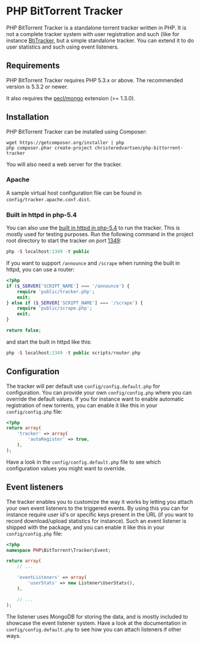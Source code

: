 # PHP BitTorrent Tracker
PHP BitTorrent Tracker is a standalone torrent tracker written in PHP. It is not a complete tracker system with user registration and such (like for instance [BtiTracker](http://sourceforge.net/projects/btit-tracker/), but a simple standalone tracker. You can extend it to do user statistics and such using event listeners.

## Requirements
PHP BitTorrent Tracker requires PHP 5.3.x or above. The recommended version is 5.3.2 or newer.

It also requires the [pecl/mongo](http://pecl.php.net/mongo) extension (>= 1.3.0).

## Installation
PHP BitTorrent Tracker can be installed using Composer:

```
wget https://getcomposer.org/installer | php
php composer.phar create-project christeredvartsen/php-bittorrent-tracker
```

You will also need a web server for the tracker.

### Apache
A sample virtual host configuration file can be found in `config/tracker.apache.conf.dist`.

### Built in httpd in php-5.4
You can also use the [built in httpd in php-5.4](http://no2.php.net/manual/en/features.commandline.webserver.php) to run the tracker. This is mostly used for testing purposes. Run the following command in the project root directory to start the tracker on port [1349](http://en.wikipedia.org/wiki/1349_%28band%29):

```php
php -S localhost:1349 -t public
```

If you want to support `/announce` and `/scrape` when running the built in httpd, you can use a router:

```php
<?php
if ($_SERVER['SCRIPT_NAME'] === '/announce') {
    require 'public/tracker.php';
    exit;
} else if ($_SERVER['SCRIPT_NAME'] === '/scrape') {
    require 'public/scrape.php';
    exit;
}

return false;
```

and start the built in httpd like this:

```php
php -S localhost:1349 -t public scripts/router.php
```
## Configuration
The tracker will per default use `config/config.default.php` for configuration. You can provide your own `config/config.php` where you can override the default values. If you for instance want to enable automatic registration of new torrents, you can enable it like this in your `config/config.php` file:

```php
<?php
return array(
    'tracker' => array(
        'autoRegister' => true,
    ),
);
```

Have a look in the `config/config.default.php` file to see which configuration values you might want to override.


## Event listeners
The tracker enables you to customize the way it works by letting you attach your own event listeners to the triggered events. By using this you can for instance require user id's or specific keys present in the URL (if you want to record download/upload statistics for instance). Such an event listener is shipped with the package, and you can enable it like this in your `config/config.php` file:

```php
<?php
namespace PHP\BitTorrent\Tracker\Event;

return array(
    // ...

    'eventListeners' => array(
        'userStats' => new Listener\UserStats(),
    ),

    // ...
);
```

The listener uses MongoDB for storing the data, and is mostly included to showcase the event listener system. Have a look at the documentation in `config/config.default.php` to see how you can attach listeners if other ways.
